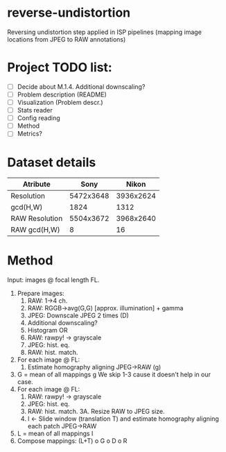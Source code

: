 # reverse-undistortion
Reversing undistortion step applied in ISP pipelines (mapping image locations from JPEG to RAW annotations)

# Project TODO list: 
- [ ] Decide about M.1.4. Additional downscaling? 
- [ ] Problem description (README)
- [ ] Visualization (Problem descr.) 
- [ ] Stats reader
- [ ] Config reading
- [ ] Method 
- [ ] Metrics? 

# Dataset details
| Atribute | Sony | Nikon |
|---|---|---|
| Resolution | 5472x3648 | 3936x2624 |
| gcd(H,W) | 1824 | 1312 |
| RAW Resolution | 5504x3672 | 3968x2640 | 
| RAW gcd(H,W) | 8 | 16 |

# Method
Input: images @ focal length FL.
1. Prepare images:
   1. RAW: 1->4 ch. 
   2. RAW: RGGB->avg(G,G) \[approx. illumination\] + gamma
   3. JPEG: Downscale JPEG 2 times (D)
   4. Additional downscaling? 
   5. Histogram 
   OR
   1. RAW: rawpy! -> grayscale
   2. JPEG: hist. eq.
   3. RAW: hist. match.
2. For each image @ FL:
   1. Estimate homography aligning JPEG->RAW (g)
3. G = mean of all mappings g
We skip 1-3 cause it doesn't help in our case. 
4. For each image @ FL:
   1. RAW: rawpy! -> grayscale
   2. JPEG: hist. eq.
   3. RAW: hist. match.
   3A. Resize RAW to JPEG size.
   4. l <- Slide window (translation T) and estimate homography aligning each patch JPEG->RAW 
5. L = mean of all mappings l
6. Compose mappings: (L+T) o G o D o R